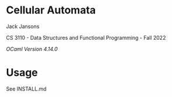 ﻿# Cellular Automata
Jack Jansons  
  
CS 3110 - Data Structures and Functional Programming - Fall 2022  
  
*OCaml Version 4.14.0*

# Usage
See INSTALL.md
